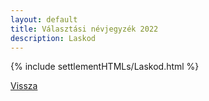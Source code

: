 ```yaml
---
layout: default
title: Választási névjegyzék 2022
description: Laskod
---
```


{% include settlementHTMLs/Laskod.html %}

[Vissza](./)